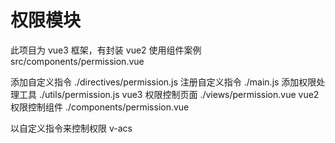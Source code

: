 # 权限模块

此项目为 vue3 框架，有封装 vue2 使用组件案例 src/components/permission.vue

添加自定义指令 ./directives/permission.js
注册自定义指令 ./main.js
添加权限处理工具 ./utils/permission.js
vue3 权限控制页面 ./views/permission.vue
vue2 权限控制组件 ./components/permission.vue

以自定义指令来控制权限 v-acs
